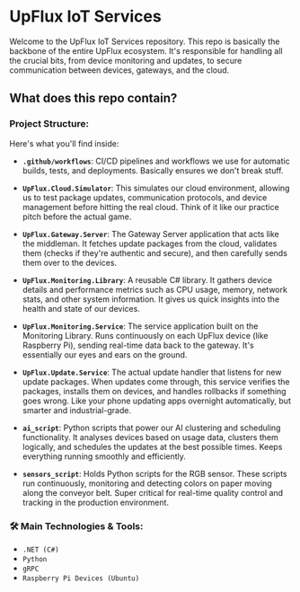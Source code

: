 # UpFlux IoT Services

Welcome to the UpFlux IoT Services repository. This repo is basically the backbone of the entire UpFlux ecosystem. It's responsible for handling all the crucial bits, from device monitoring and updates, to secure communication between devices, gateways, and the cloud.

## What does this repo contain?

### Project Structure:

Here's what you'll find inside:

- **`.github/workflows`**: CI/CD pipelines and workflows we use for automatic builds, tests, and deployments. Basically ensures we don't break stuff.

- **`UpFlux.Cloud.Simulator`**: This simulates our cloud environment, allowing us to test package updates, communication protocols, and device management before hitting the real cloud. Think of it like our practice pitch before the actual game.

- **`UpFlux.Gateway.Server`**: The Gateway Server application that acts like the middleman. It fetches update packages from the cloud, validates them (checks if they're authentic and secure), and then carefully sends them over to the devices.

- **`UpFlux.Monitoring.Library`**: A reusable C# library. It gathers device details and performance metrics such as CPU usage, memory, network stats, and other system information. It gives us quick insights into the health and state of our devices.

- **`UpFlux.Monitoring.Service`**: The service application built on the Monitoring Library. Runs continuously on each UpFlux device (like Raspberry Pi), sending real-time data back to the gateway. It's essentially our eyes and ears on the ground.

- **`UpFlux.Update.Service`**: The actual update handler that listens for new update packages. When updates come through, this service verifies the packages, installs them on devices, and handles rollbacks if something goes wrong. Like your phone updating apps overnight automatically, but smarter and industrial-grade.

- **`ai_script`**: Python scripts that power our AI clustering and scheduling functionality. It analyses devices based on usage data, clusters them logically, and schedules the updates at the best possible times. Keeps everything running smoothly and efficiently.

- **`sensors_script`**: Holds Python scripts for the RGB sensor. These scripts run continuously, monitoring and detecting colors on paper moving along the conveyor belt. Super critical for real-time quality control and tracking in the production environment.

### 🛠️ Main Technologies & Tools:

- `.NET (C#)`
- `Python`
- `gRPC`
- `Raspberry Pi Devices (Ubuntu)`
